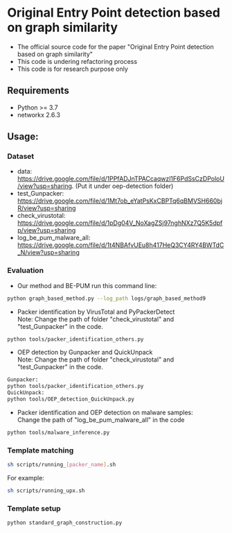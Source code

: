 # Original Entry Point detection based on graph similarity
- The official source code for the paper "Original Entry Point detection based on graph similarity"
- This code is undering refactoring process
- This code is for research purpose only
## Requirements
- Python >= 3.7
- networkx 2.6.3

## Usage:
### Dataset
- data: https://drive.google.com/file/d/1PPfADJnTPACcaqwzl1F6PdSsCzDPoloU/view?usp=sharing. (Put it under oep-detection folder)
- test_Gunpacker: https://drive.google.com/file/d/1Mt7ob_eYatPsKxCBPTq6qBMVSH660bjR/view?usp=sharing 
- check_virustotal: https://drive.google.com/file/d/1pDg04V_NoXagZSj97nghNXz7Q5K5dpfp/view?usp=sharing
- log_be_pum_malware_all: https://drive.google.com/file/d/1t4NBAfvUEu8h417HeQ3CY4RY4BWTdC_N/view?usp=sharing

### Evaluation 
- Our method and BE-PUM run this command line:
```bash
python graph_based_method.py --log_path logs/graph_based_method9
```
- Packer identification by VirusTotal and PyPackerDetect <br />
Note: Change the path of folder "check_virustotal" and "test_Gunpacker" in the code.

```bash
python tools/packer_identification_others.py
```

- OEP detection by Gunpacker and QuickUnpack <br />
Note: Change the path of folder "check_virustotal" and "test_Gunpacker" in the code.
```bash
Gunpacker:
python tools/packer_identification_others.py
QuickUnpack:
python tools/OEP_detection_QuickUnpack.py
```

- Packer identification and OEP detection on malware samples: <br />
Change the path of "log_be_pum_malware_all" in the code
```bash
python tools/malware_inference.py
```
### Template matching
```bash
sh scripts/running_[packer_name].sh
```
For example:
```bash
sh scripts/running_upx.sh
```

### Template setup
```bash
python standard_graph_construction.py
```